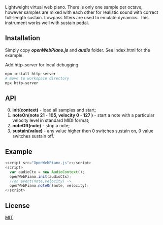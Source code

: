 Lightweight virtual web piano. There is only one sample per octave, however samples are mixed with each other for realistic sound with correct full-length sustain. Lowpass filters are used to emulate dynamics. This instrument works well with sustain pedal.

## Installation

Simply copy **_openWebPiano.js_** and **_audio_** folder. See index.html for the example.

Add http-server for local debugging

```bash
npm install http-server
# move to workspace directory
npx http-server
```

## API

0. **init(context)** - load all samples and start;
1. **noteOn(note 21 - 105, velocity 0 - 127 )** - start a note with a particular velocity level in standard MIDI format;
2. **noteOff(note)** - stop a note;
3. **sustain(value)** - any value higher then 0 switches sustain on, 0 value switches sustain off.

## Example

```javascript
<script src="OpenWebPiano.js"></script>
<script>
  var audioCtx = new AudioContext();
  openWebPiano.init(audioCtx);
  //on event(note,velocity) ->
  openWebPiano.noteOn(note, velocity);
</script>
```

## License

[MIT](https://github.com/nishanths/license/blob/master/LICENSE)
